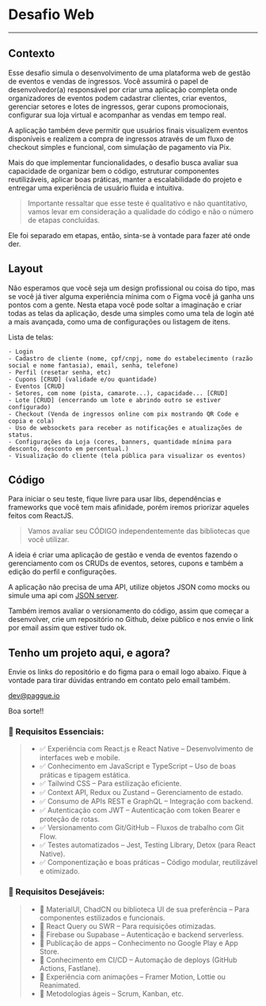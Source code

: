 # Desafio Web

---

## Contexto

Esse desafio simula o desenvolvimento de uma plataforma web de gestão de eventos e vendas de ingressos. Você assumirá o papel de desenvolvedor(a) responsável por criar uma aplicação completa onde organizadores de eventos podem cadastrar clientes, criar eventos, gerenciar setores e lotes de ingressos, gerar cupons promocionais, configurar sua loja virtual e acompanhar as vendas em tempo real.

A aplicação também deve permitir que usuários finais visualizem eventos disponíveis e realizem a compra de ingressos através de um fluxo de checkout simples e funcional, com simulação de pagamento via Pix.

Mais do que implementar funcionalidades, o desafio busca avaliar sua capacidade de organizar bem o código, estruturar componentes reutilizáveis, aplicar boas práticas, manter a escalabilidade do projeto e entregar uma experiência de usuário fluida e intuitiva.

> Importante ressaltar que esse teste é qualitativo e não quantitativo, vamos levar em consideração a qualidade do código e não o número de etapas concluídas.

Ele foi separado em etapas, então, sinta-se à vontade para fazer até onde der.

## Layout

Não esperamos que você seja um design profissional ou coisa do tipo, mas se você já tiver alguma experiência mínima com o Figma você já ganha uns pontos com a gente.
Nesta etapa você pode soltar a imaginação e criar todas as telas da aplicação, desde uma simples como uma tela de login até a mais avançada, como uma de configurações ou listagem de itens.

Lista de telas:

	- Login
	- Cadastro de cliente (nome, cpf/cnpj, nome do estabelecimento (razão social e nome fantasia), email, senha, telefone)
	- Perfil (resetar senha, etc)
	- Cupons [CRUD] (validade e/ou quantidade)
	- Eventos [CRUD]
	- Setores, com nome (pista, camarote...), capacidade... [CRUD]
	- Lote [CRUD] (encerrando um lote e abrindo outro se estiver configurado)
	- Checkout (Venda de ingressos online com pix mostrando QR Code e copia e cola)
	- Uso de websockets para receber as notificações e atualizações de status.
	- Configurações da Loja (cores, banners, quantidade mínima para desconto, desconto em percentual.)
	- Visualização do cliente (tela pública para visualizar os eventos)

## Código

Para iniciar o seu teste, fique livre para usar libs, dependências e frameworks que você tem mais afinidade, porém iremos priorizar aqueles feitos com ReactJS.

>Vamos avaliar seu CÓDIGO independentemente das bibliotecas que você utilizar.

A ideia é criar uma aplicação de gestão e venda de eventos fazendo o gerenciamento com os CRUDs de eventos, setores, cupons e também a edição do perfil e configurações.

A aplicação não precisa de uma API, utilize objetos JSON como mocks ou simule uma api com [JSON server](https://www.npmjs.com/package/json-server).

Também iremos avaliar o versionamento do código, assim que começar a desenvolver, crie um repositório no Github, deixe público e nos envie o link por email assim que estiver tudo ok.

## Tenho um projeto aqui, e agora?

Envie os links do repositório e do figma para o email logo abaixo.
Fique à vontade para tirar dúvidas entrando em contato pelo email também.

dev@paggue.io

Boa sorte!!

### 🎯 Requisitos Essenciais:
> - ✅ Experiência com React.js e React Native – Desenvolvimento de interfaces web e mobile.
> - ✅ Conhecimento em JavaScript e TypeScript – Uso de boas práticas e tipagem estática.
> - ✅ Tailwind CSS – Para estilização eficiente.
> - ✅ Context API, Redux ou Zustand – Gerenciamento de estado.
> - ✅ Consumo de APIs REST e GraphQL – Integração com backend.
> - ✅ Autenticação com JWT – Autenticação com token Bearer e proteção de rotas.
> - ✅ Versionamento com Git/GitHub – Fluxos de trabalho com Git Flow.
> - ✅ Testes automatizados – Jest, Testing Library, Detox (para React Native).
> - ✅ Componentização e boas práticas – Código modular, reutilizável e otimizado.

### 🚀 Requisitos Desejáveis:
> - 🔹 MaterialUI, ChadCN ou biblioteca UI de sua preferência – Para componentes estilizados e funcionais.
> - 🔹 React Query ou SWR – Para requisições otimizadas.
> - 🔹 Firebase ou Supabase – Autenticação e backend serverless.
> - 🔹 Publicação de apps – Conhecimento no Google Play e App Store.
> - 🔹 Conhecimento em CI/CD – Automação de deploys (GitHub Actions, Fastlane).
> - 🔹 Experiência com animações – Framer Motion, Lottie ou Reanimated.
> - 🔹 Metodologias ágeis – Scrum, Kanban, etc.

